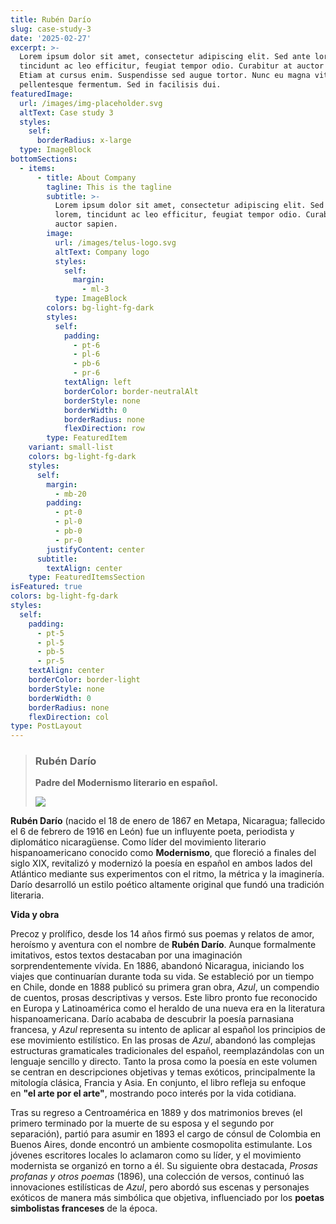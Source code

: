 ```yaml
---
title: Rubén Darío
slug: case-study-3
date: '2025-02-27'
excerpt: >-
  Lorem ipsum dolor sit amet, consectetur adipiscing elit. Sed ante lorem,
  tincidunt ac leo efficitur, feugiat tempor odio. Curabitur at auctor sapien.
  Etiam at cursus enim. Suspendisse sed augue tortor. Nunc eu magna vitae lorem
  pellentesque fermentum. Sed in facilisis dui.
featuredImage:
  url: /images/img-placeholder.svg
  altText: Case study 3
  styles:
    self:
      borderRadius: x-large
  type: ImageBlock
bottomSections:
  - items:
      - title: About Company
        tagline: This is the tagline
        subtitle: >-
          Lorem ipsum dolor sit amet, consectetur adipiscing elit. Sed ante
          lorem, tincidunt ac leo efficitur, feugiat tempor odio. Curabitur at
          auctor sapien.
        image:
          url: /images/telus-logo.svg
          altText: Company logo
          styles:
            self:
              margin:
                - ml-3
          type: ImageBlock
        colors: bg-light-fg-dark
        styles:
          self:
            padding:
              - pt-6
              - pl-6
              - pb-6
              - pr-6
            textAlign: left
            borderColor: border-neutralAlt
            borderStyle: none
            borderWidth: 0
            borderRadius: none
            flexDirection: row
        type: FeaturedItem
    variant: small-list
    colors: bg-light-fg-dark
    styles:
      self:
        margin:
          - mb-20
        padding:
          - pt-0
          - pl-0
          - pb-0
          - pr-0
        justifyContent: center
      subtitle:
        textAlign: center
    type: FeaturedItemsSection
isFeatured: true
colors: bg-light-fg-dark
styles:
  self:
    padding:
      - pt-5
      - pl-5
      - pb-5
      - pr-5
    textAlign: center
    borderColor: border-light
    borderStyle: none
    borderWidth: 0
    borderRadius: none
    flexDirection: col
type: PostLayout
---
```

> ### **Rubén Darío**
>
> **Padre del Modernismo literario en español.**
>
> ![](/images/Rub3Fo.webp)

**Rubén Darío** (nacido el 18 de enero de 1867 en Metapa, Nicaragua; fallecido el 6 de febrero de 1916 en León) fue un influyente poeta, periodista y diplomático nicaragüense. Como líder del movimiento literario hispanoamericano conocido como **Modernismo**, que floreció a finales del siglo XIX, revitalizó y modernizó la poesía en español en ambos lados del Atlántico mediante sus experimentos con el ritmo, la métrica y la imaginería. Darío desarrolló un estilo poético altamente original que fundó una tradición literaria.

**Vida y obra**

Precoz y prolífico, desde los 14 años firmó sus poemas y relatos de amor, heroísmo y aventura con el nombre de **Rubén Darío**. Aunque formalmente imitativos, estos textos destacaban por una imaginación sorprendentemente vívida. En 1886, abandonó Nicaragua, iniciando los viajes que continuarían durante toda su vida. Se estableció por un tiempo en Chile, donde en 1888 publicó su primera gran obra, *Azul*, un compendio de cuentos, prosas descriptivas y versos. Este libro pronto fue reconocido en Europa y Latinoamérica como el heraldo de una nueva era en la literatura hispanoamericana. Darío acababa de descubrir la poesía parnasiana francesa, y *Azul* representa su intento de aplicar al español los principios de ese movimiento estilístico. En las prosas de *Azul*, abandonó las complejas estructuras gramaticales tradicionales del español, reemplazándolas con un lenguaje sencillo y directo. Tanto la prosa como la poesía en este volumen se centran en descripciones objetivas y temas exóticos, principalmente la mitología clásica, Francia y Asia. En conjunto, el libro refleja su enfoque en **"el arte por el arte"**, mostrando poco interés por la vida cotidiana.

Tras su regreso a Centroamérica en 1889 y dos matrimonios breves (el primero terminado por la muerte de su esposa y el segundo por separación), partió para asumir en 1893 el cargo de cónsul de Colombia en Buenos Aires, donde encontró un ambiente cosmopolita estimulante. Los jóvenes escritores locales lo aclamaron como su líder, y el movimiento modernista se organizó en torno a él. Su siguiente obra destacada, *Prosas profanas y otros poemas* (1896), una colección de versos, continuó las innovaciones estilísticas de *Azul*, pero abordó sus escenas y personajes exóticos de manera más simbólica que objetiva, influenciado por los **poetas simbolistas franceses** de la época.
